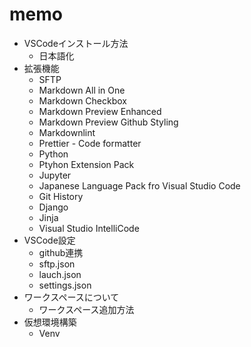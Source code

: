 # memo

- VSCodeインストール方法
  - 日本語化
- 拡張機能
  - SFTP
  - Markdown All in One
  - Markdown Checkbox
  - Markdown Preview Enhanced
  - Markdown Preview Github Styling
  - Markdownlint
  - Prettier - Code formatter
  - Python
  - Ptyhon Extension Pack
  - Jupyter
  - Japanese Language Pack fro Visual Studio Code
  - Git History
  - Django
  - Jinja
  - Visual Studio IntelliCode
- VSCode設定
  - github連携
  - sftp.json
  - lauch.json
  - settings.json
- ワークスペースについて
  - ワークスペース追加方法
- 仮想環境構築
  - Venv
